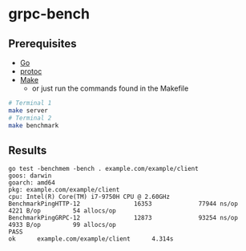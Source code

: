 # grpc-bench

## Prerequisites
- [Go](https://go.dev/dl/)
- [protoc](https://github.com/protocolbuffers/protobuf)
- [Make](https://www.gnu.org/software/make/)
    - or just run the commands found in the Makefile

```sh
# Terminal 1
make server
# Terminal 2
make benchmark
```

## Results
```
go test -benchmem -bench . example.com/example/client
goos: darwin
goarch: amd64
pkg: example.com/example/client
cpu: Intel(R) Core(TM) i7-9750H CPU @ 2.60GHz
BenchmarkPingHTTP-12               16353             77944 ns/op            4221 B/op         54 allocs/op
BenchmarkPingGRPC-12               12873             93254 ns/op            4933 B/op         99 allocs/op
PASS
ok      example.com/example/client      4.314s
```
